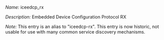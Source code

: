 _Name:_ iceedcp_rx

_Description:_ Embedded Device Configuration Protocol RX

_Note:_ This entry is an alias to "iceedcp-rx".
This entry is now historic, not usable for use with many
common service discovery mechanisms.

